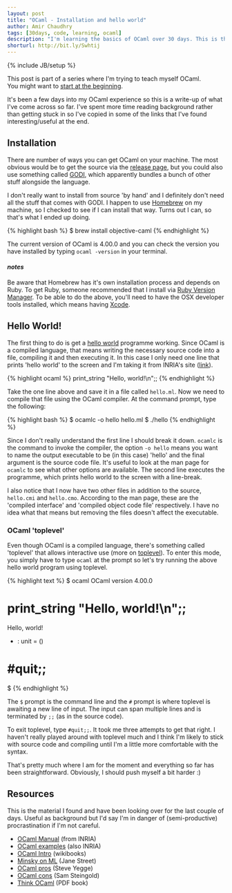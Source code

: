 ```yaml
---
layout: post
title: "OCaml - Installation and hello world"
author: Amir Chaudhry
tags: [30days, code, learning, ocaml]
description: "I'm learning the basics of OCaml over 30 days. This is the summary of the first few days."
shorturl: http://bit.ly/Swhtij
---
```

{% include JB/setup %}

<p class="footnote">This post is part of a series where I'm trying to teach myself OCaml.<br />
You might want to <a href="http://amirchaudhry.com/thirty-days-of-ocaml/">start at the beginning</a>.</p>

It's been a few days into my OCaml experience so this is a write-up of what I've come across so far.  I've spent more time reading background rather than getting stuck in so I've copied in some of the links that I've found interesting/useful at the end.


## Installation ##

There are number of ways you can get OCaml on your machine.  The most obvious  would be to get the source via the [release page][ocaml source], but you could also use something called [GODI][], which apparently bundles a bunch of other stuff alongside the language.  

I don't really want to install from source 'by hand' and I definitely don't need all the stuff that comes with GODI.  I happen to use [Homebrew][] on my machine, so I checked to see if I can install that way.  Turns out I can, so that's what I ended up doing.

{% highlight bash %}
$ brew install objective-caml
{% endhighlight %}

The current version of OCaml is 4.00.0 and you can check the version you have installed by typing `ocaml -version` in your terminal.


#### *notes* ####

Be aware that Homebrew has it's own installation process and depends on Ruby.  To get Ruby, someone recommended that I install via [Ruby Version Manager][RVM].  To be able to do the above, you'll need to have the OSX developer tools installed, which means having [Xcode][].  

[ocaml source]: http://caml.inria.fr/ocaml/release.en.html
[GODI]: http://godi.camlcity.org/godi/index.html
[Homebrew]: http://mxcl.github.com/homebrew/
[ruby]: http://www.ruby-lang.org
[RVM]: https://rvm.io/
[Xcode]: https://developer.apple.com/xcode/

## Hello World! ##

The first thing to do is get a [hello world][] programme working.  Since OCaml is a compiled language, that means writing the necessary source code into a file, compiling it and then executing it.  In this case I only need one line that prints 'hello world' to the screen and I'm taking it from INRIA's site ([link][]).

{% highlight ocaml %}
print_string "Hello, world!\n";;
{% endhighlight %}

Take the one line above and save it in a file called `hello.ml`.  Now we need to compile that file using the OCaml compiler.  At the command prompt, type the following:

{% highlight bash %}
$ ocamlc -o hello hello.ml
$ ./hello
{% endhighlight %}

Since I don't really understand the first line I should break it down. `ocamlc` is the command to invoke the compiler, the option `-o hello` means you want to name the output executable to be (in this case) 'hello' and the final argument is the source code file.  It's useful to look at the man page for `ocamlc` to see what other options are available.  The second line executes the programme, which prints hello world to the screen with a line-break.

I also notice that I now have two other files in addition to the source, `hello.cmi` and `hello.cmo`.  According to the man page, these are the 'compiled interface' and 'compiled object code file' respectively.  I have no idea what that means but removing the files doesn't affect the executable.

[link]: http://caml.inria.fr/pub/docs/u3-ocaml/ocaml-steps.html

### OCaml 'toplevel' ###

Even though OCaml is a compiled language, there's something called 'toplevel' that allows interactive use (more on [toplevel][]).  To enter this mode, you simply have to type `ocaml` at the prompt so let's try running the above hello world program using toplevel.

{% highlight text %}
$ ocaml
        OCaml version 4.00.0

# print_string "Hello, world!\n";;
Hello, world!
- : unit = ()
# #quit;;
$ 
{% endhighlight %}

The `$` prompt is the command line and the `#` prompt is where toplevel is awaiting a new line of input.  The input can span multiple lines and is terminated by `;;` (as in the source code).

To exit toplevel, type `#quit;;`.  It took me three attempts to get that right.  I haven't really played around with toplevel much and I think I'm likely to stick with source code and compiling until I'm a little more comfortable with the syntax.  

That's pretty much where I am for the moment and everything so far has been straightforward.  Obviously, I should push myself a bit harder :)

[hello world]: http://en.wikipedia.org/wiki/Hello_world_program
[toplevel]: http://caml.inria.fr/pub/docs/manual-ocaml-4.00/manual023.html


## Resources ##

This is the material I found and have been looking over for the last couple of days.  Useful as background but I'd say I'm in danger of (semi-productive) procrastination if I'm not careful.

- [OCaml Manual](http://caml.inria.fr/pub/docs/manual-ocaml-4.00) (from INRIA)
- [OCaml examples](http://caml.inria.fr/about/taste.en.html) (also INRIA)
- [OCaml Intro](http://en.wikibooks.org/wiki/Objective_Caml/Introduction) (wikibooks)
- [Minsky on ML](https://ocaml.janestreet.com/?q=node/82) (Jane Street)
- [OCaml pros](https://sites.google.com/site/steveyegge2/ocaml) (Steve Yegge)
- [OCaml cons](http://www.podval.org/~sds/ocaml-sucks.html) (Sam Steingold)
- [Think OCaml](http://www.thinkocaml.com) (PDF book)

<!--
    http://news.ycombinator.com/item?id=112129
    http://dave.fayr.am/posts/2011-08-19-lets-go-shopping.html
-->
